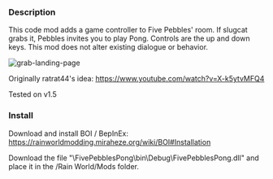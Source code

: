 ### Description
This code mod adds a game controller to Five Pebbles' room. If slugcat grabs it, Pebbles invites you to play Pong. Controls are the up and down keys. This mod does not alter existing dialogue or behavior.

![grab-landing-page](https://github.com/woutkolkman/fivepebblespong/blob/46f8f5d95606dbc73062cf7a9de128891ee738ff/fivepebblespong.gif)

Originally ratrat44's idea: https://www.youtube.com/watch?v=X-k5ytvMFQ4

Tested on v1.5


### Install
Download and install BOI / BepInEx: https://rainworldmodding.miraheze.org/wiki/BOI#Installation

Download the file "\FivePebblesPong\bin\Debug\FivePebblesPong.dll" and place it in the /Rain World/Mods folder.
